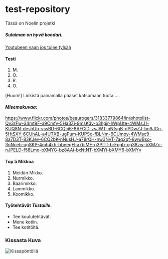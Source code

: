 # test-repository
Tässä on Noelin projetki
##### Sulaiman on hyvä koodari.
[Youtubeen vaan jos tulee tylsää](https://www.youtube.com/)

#### Testi
  1. M.
  2. O.
  3. R.
  4. O. 
  
[Huom!] Linkistä painamalla pääset katsomaan tuota..... <em><strong><h4>Misemakuvaa:</h4></strong></em>https://www.flickr.com/photos/beaurogers/31833779864/in/photolist-Qv3rFw-34mt9F-a9Cmfy-5Ha3Zi-9msKdv-o3hgjr-hWpUte-4WMsJ1-KUQ8N-deshUb-vssBD-6CQci6-8AFCiD-zsJWT-nNfsgB-dPDwZJ-bn9JGn-5HtSXY-6CUhAL-a4UTXB-ugPum-KUPSo-fBLNm-6CUmpy-4WMsc9-8a7D3T-83KJev-6CQ2bK-nNusHJ-a78rQH-nw3NvT-7aq2qf-8wwBso-3nNceh-ugSKP-4mh4kh-bbeeqH-a7biME-q3PtTf-brFpgb-cg38zw-bXMZc-nJPELD-f58Lmo-bXMYG-bz8AAi-bxNtNT-bXMYi-bXMY6-bXMYv

#### Top 5 Mikkoa
1. Meidän Mikko.
2. Nurmikko.
3. Baarimikko.
4. Lammikko.
5. Koomikko.

#### Työtehtävät ***Tiistaille***. 
* Tee koulutehtävät.
* Mene kotiin.
* Tee kotitöitä.

### Kissasta Kuva
![Kissapöntöllä](https://user-images.githubusercontent.com/113175119/222071970-84e08710-e8e0-4891-8866-5db29fbb31a6.jpg)
